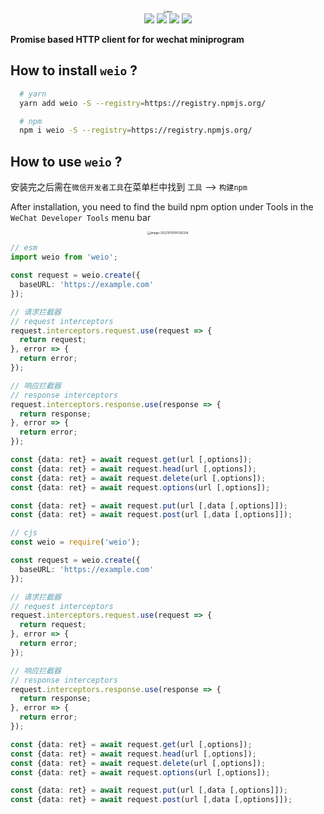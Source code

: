 <div align="center">
  <img src="https://yoneyy.gonghuolianmeng.com/2022-10-10-021650.png" alt="weio" style="zoom:30%;" />
</div>

<div align="center">
	<img src="https://img.shields.io/github/stars/yoneyy/weio?color=yellow" />
  <img src="https://img.shields.io/github/forks/yoneyy/weio" />
  <img src="https://img.shields.io/github/issues/yoneyy/weio" />
  <img src="https://img.shields.io/github/license/yoneyy/weio?logo=MIT" />
</div>


**Promise based HTTP client for for wechat miniprogram**

## How to install `weio` ?
```sh
  # yarn
  yarn add weio -S --registry=https://registry.npmjs.org/

  # npm
  npm i weio -S --registry=https://registry.npmjs.org/
```

## How to use `weio` ?

安装完之后需在`微信开发者工具`在菜单栏中找到 `工具` --> `构建npm`

After installation, you need to find the build npm option under Tools in the `WeChat Developer Tools` menu bar

<div align="center">
  <img src="https://yoneyy.gonghuolianmeng.com/2022-10-10-091134.png" alt="image-20221010105126334" style="zoom: 33%;" />
</div>



```ts
// esm
import weio from 'weio';

const request = weio.create({
  baseURL: 'https://example.com'
});

// 请求拦截器
// request interceptors
request.interceptors.request.use(request => {
  return request;
}, error => {
  return error;
});

// 响应拦截器
// response interceptors
request.interceptors.response.use(response => {
  return response;
}, error => {
  return error;
});

const {data: ret} = await request.get(url [,options]);
const {data: ret} = await request.head(url [,options]);
const {data: ret} = await request.delete(url [,options]);
const {data: ret} = await request.options(url [,options]);

const {data: ret} = await request.put(url [,data [,options]]);
const {data: ret} = await request.post(url [,data [,options]]);
```

```ts
// cjs
const weio = require('weio');

const request = weio.create({
  baseURL: 'https://example.com'
});

// 请求拦截器
// request interceptors
request.interceptors.request.use(request => {
  return request;
}, error => {
  return error;
});

// 响应拦截器
// response interceptors
request.interceptors.response.use(response => {
  return response;
}, error => {
  return error;
});

const {data: ret} = await request.get(url [,options]);
const {data: ret} = await request.head(url [,options]);
const {data: ret} = await request.delete(url [,options]);
const {data: ret} = await request.options(url [,options]);

const {data: ret} = await request.put(url [,data [,options]]);
const {data: ret} = await request.post(url [,data [,options]]);
```

